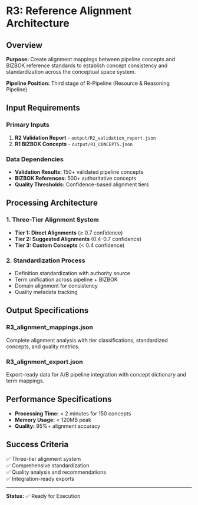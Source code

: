 # R3: Reference Alignment Architecture

## Overview
**Purpose:** Create alignment mappings between pipeline concepts and BIZBOK reference standards to establish concept consistency and standardization across the conceptual space system.

**Pipeline Position:** Third stage of R-Pipeline (Resource & Reasoning Pipeline)

## Input Requirements

### Primary Inputs
1. **R2 Validation Report** - `output/R2_validation_report.json`
2. **R1 BIZBOK Concepts** - `output/R1_CONCEPTS.json`

### Data Dependencies
- **Validation Results:** 150+ validated pipeline concepts
- **BIZBOK References:** 500+ authoritative concepts
- **Quality Thresholds:** Confidence-based alignment tiers

## Processing Architecture

### 1. Three-Tier Alignment System
- **Tier 1: Direct Alignments** (≥ 0.7 confidence)
- **Tier 2: Suggested Alignments** (0.4-0.7 confidence) 
- **Tier 3: Custom Concepts** (< 0.4 confidence)

### 2. Standardization Process
- Definition standardization with authority source
- Term unification across pipeline + BIZBOK
- Domain alignment for consistency
- Quality metadata tracking

## Output Specifications

### R3_alignment_mappings.json
Complete alignment analysis with tier classifications, standardized concepts, and quality metrics.

### R3_alignment_export.json
Export-ready data for A/B pipeline integration with concept dictionary and term mappings.

## Performance Specifications
- **Processing Time:** < 2 minutes for 150 concepts
- **Memory Usage:** < 120MB peak
- **Quality:** 95%+ alignment accuracy

## Success Criteria
✅ Three-tier alignment system  
✅ Comprehensive standardization  
✅ Quality analysis and recommendations  
✅ Integration-ready exports  

---
**Status:** ✅ Ready for Execution